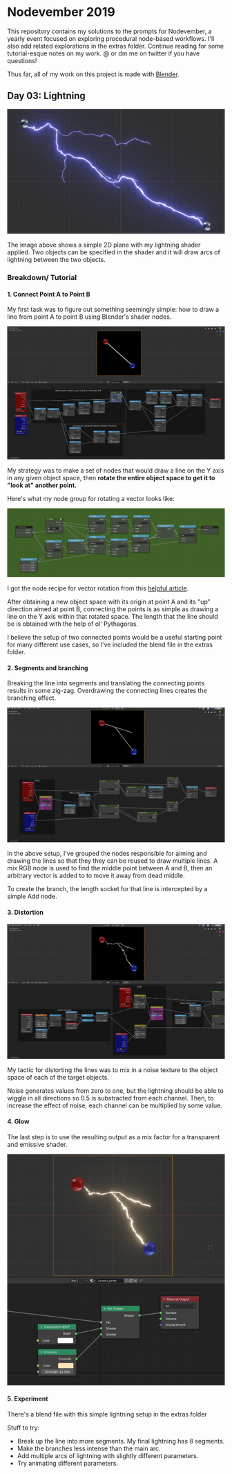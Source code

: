 # Nodevember 2019

This repository contains my solutions to the prompts for Nodevember, a yearly event focused on exploring procedural node-based workflows. I'll also add related explorations in the extras folder. Continue reading for some tutorial-esque notes on my work. @ or dm me on twitter if you have questions!

Thus far, all of my work on this project is made with [Blender](https://www.blender.org/). 

## Day 03: Lightning

![](/img/03-lightning-1.png)

The image above shows a simple 2D plane with my lightning shader applied. Two objects can be specified in the shader and it will draw arcs of lightning between the two objects. 

### Breakdown/ Tutorial

#### 1. Connect Point A to Point B

My first task was to figure out something seemingly simple: how to draw a line from point A to point B using Blender's shader nodes. 

![connect-pints-1](/img/03-lightning-2.png)

My strategy was to make a set of nodes that would draw a line on the Y axis in any given object space, then **rotate the entire object space to get it to "look at" another point.** 

Here's what my node group for rotating a vector looks like:

![03-lightning-6](/img/03-lightning-6.png)

I got the node recipe for vector rotation from this [helpful article](https://medium.com/@behreajj/coding-blender-materials-with-nodes-python-66d950c0bc02). 

 After obtaining a new object space with its origin at point A and its "up" direction aimed at point B, connecting the points is as simple as drawing a line on the Y axis within that rotated space. The length that the line should be is obtained with the help of ol' Pythagoras.

I believe the setup of two connected points would be a useful starting point for many different use cases, so I've included the blend file in the extras folder. 

#### 2. Segments and branching

Breaking the line into segments and translating the connecting points results in some zig-zag. Overdrawing the connecting lines creates the branching effect.

![03-lightning-3](/img/03-lightning-3.png)

In the above setup, I've grouped the nodes responsible for aiming and drawing the lines so that they they can be reused to draw multiple lines. A mix RGB node is used to find the middle point between A and B, then an arbitrary vector is added to to move it away from dead middle. 

To create the branch, the length socket for that line is intercepted by a simple Add node.

#### 3. Distortion

![03-lightning-04](/img/03-lightning-04.png)

My tactic for distorting the lines was to mix in a noise texture to the object space of each of the target objects. 

Noise generates values from zero to one, but the lightning should be able to wiggle in all directions so 0.5 is substracted from each channel. Then, to increase the effect of noise, each channel can be multiplied by some value.

#### 4. Glow

The last step is to use the resulting output as a mix factor for a transparent and emissive shader.

![03-lightning-5](/img/03-lightning-5.png)

#### 5. Experiment

There's a blend file with this simple lightning setup in the extras folder

Stuff to try:

* Break up the line into more segments. My final lightning has 8 segments.
* Make the branches less intense than the main arc.
* Add multiple arcs of lightning with slightly different parameters.
* Try animating different parameters.
